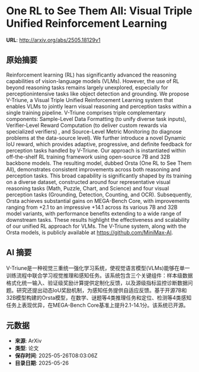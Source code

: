 # One RL to See Them All: Visual Triple Unified Reinforcement Learning

**URL**: http://arxiv.org/abs/2505.18129v1

## 原始摘要

Reinforcement learning (RL) has significantly advanced the reasoning
capabilities of vision-language models (VLMs). However, the use of RL beyond
reasoning tasks remains largely unexplored, especially for perceptionintensive
tasks like object detection and grounding. We propose V-Triune, a Visual Triple
Unified Reinforcement Learning system that enables VLMs to jointly learn visual
reasoning and perception tasks within a single training pipeline. V-Triune
comprises triple complementary components: Sample-Level Data Formatting (to
unify diverse task inputs), Verifier-Level Reward Computation (to deliver
custom rewards via specialized verifiers) , and Source-Level Metric Monitoring
(to diagnose problems at the data-source level). We further introduce a novel
Dynamic IoU reward, which provides adaptive, progressive, and definite feedback
for perception tasks handled by V-Triune. Our approach is instantiated within
off-the-shelf RL training framework using open-source 7B and 32B backbone
models. The resulting model, dubbed Orsta (One RL to See Them All),
demonstrates consistent improvements across both reasoning and perception
tasks. This broad capability is significantly shaped by its training on a
diverse dataset, constructed around four representative visual reasoning tasks
(Math, Puzzle, Chart, and Science) and four visual perception tasks (Grounding,
Detection, Counting, and OCR). Subsequently, Orsta achieves substantial gains
on MEGA-Bench Core, with improvements ranging from +2.1 to an impressive +14.1
across its various 7B and 32B model variants, with performance benefits
extending to a wide range of downstream tasks. These results highlight the
effectiveness and scalability of our unified RL approach for VLMs. The V-Triune
system, along with the Orsta models, is publicly available at
https://github.com/MiniMax-AI.


## AI 摘要

V-Triune是一种视觉三重统一强化学习系统，使视觉语言模型(VLMs)能够在单一训练流程中联合学习视觉推理和感知任务。该系统包含三个关键组件：样本级数据格式化统一输入、验证级奖励计算提供定制化反馈，以及源级指标监控诊断数据问题。研究还提出动态IoU奖励机制，为感知任务提供自适应反馈。基于开源7B和32B模型构建的Orsta模型，在数学、谜题等4类推理任务和定位、检测等4类感知任务上表现优异，在MEGA-Bench Core基准上提升2.1-14.1分。该系统已开源。

## 元数据

- **来源**: ArXiv
- **类型**: 论文
- **保存时间**: 2025-05-26T08:03:06Z
- **目录日期**: 2025-05-26

